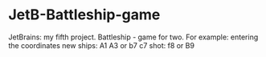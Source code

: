 # JetB-Battleship-game
JetBrains: my fifth project.
Battleship  - game for two.
For example:
entering the coordinates new ships: A1 A3 or b7 c7
shot: f8 or B9
